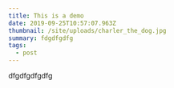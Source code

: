 ```yaml
---
title: This is a demo
date: 2019-09-25T10:57:07.963Z
thumbnail: /site/uploads/charler_the_dog.jpg
summary: fdgdfgdfg
tags:
  - post
---
```

dfgdfgdfgdfg
